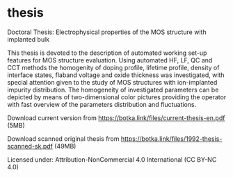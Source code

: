 # thesis
Doctoral Thesis: Electrophysical properties of the MOS structure with implanted bulk

This thesis is devoted to the description of automated working set-up features for MOS
structure evaluation. Using automated HF, LF, QC and CCT methods the homogenity
of doping profile, lifetime profile, density of interface states, flaband voltage and oxide
thickness was investigated, with special attention given to the study of MOS structures
with ion-implanted impurity distribution. The homogeneity of investigated parameters
can be depicted by means of two-dimensional color pictures providing the operator with
fast overview of the parameters distribution and fluctuations.

Download current version from
https://botka.link/files/current-thesis-en.pdf (5MB)

Download scanned original thesis from
https://botka.link/files/1992-thesis-scanned-sk.pdf (49MB)

Licensed under: Attribution-NonCommercial 4.0 International (CC BY-NC 4.0)
